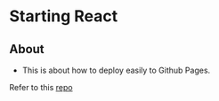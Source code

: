# Starting React

## About

- This is about how to deploy easily to Github Pages.

Refer to this [repo](https://github.com/abhi3700/starting-react)

